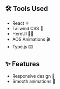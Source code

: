 ## 🛠️ Tools Used
- React ⚛️  
- Tailwind CSS 🎨  
- HeroUI 🦸‍♂️  
- AOS Animations 🎬  
- Type.js ⌨️  

## ✨ Features
- Responsive design 📱  
- Smooth animations 🎥  
